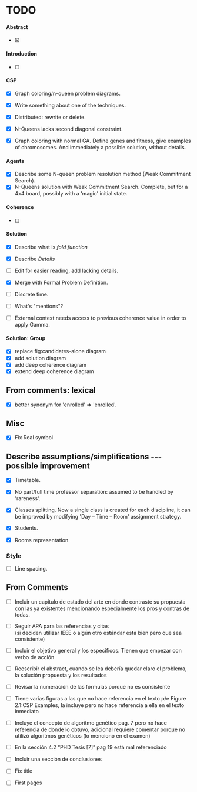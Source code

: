 TODO
====


#### Abstract

- [x]

#### Introduction

- [ ]


#### CSP

- [x] Graph coloring/n-queen problem diagrams.
- [x] Write something about one of the techniques.
- [x] Distributed: rewrite or delete.
- [x] N-Queens lacks second diagonal constraint.

- [x] Graph coloring with normal GA. Define genes and fitness, give examples of
      chromosomes. And immediately a possible solution, without details.

#### Agents

- [x] Describe some N-queen problem resolution method (Weak Commitment Search).
- [x] N-Queens solution with Weak Commitment Search. Complete, but for a
      4x4 board, possibly with a 'magic' initial state.

#### Coherence

- [ ]

#### Solution

- [x] Describe what is _fold function_
- [x] Describe _Details_
- [ ] Edit for easier reading, add lacking details.
- [x] Merge with Formal Problem Definition.

- [ ] Discrete time.
- [ ] What's "mentions"?
- [ ] External context needs access to previous coherence value in order to
      apply Gamma.


#### Solution: Group

- [x] replace fig:candidates-alone diagram
- [x] add solution diagram
- [x] add deep coherence diagram
- [x] extend deep coherence diagram

## From comments: lexical
- [x] better synonym for 'enrolled' => 'enrolled'.

## Misc

- [x] Fix Real symbol

## Describe assumptions/simplifications --- possible improvement
- [x] Timetable.
- [x] No part/full time professor separation: assumed to be handled by 'rareness'.
- [x] Classes splitting. Now a single class is created for each discipline,
      it can be improved by modifying 'Day – Time – Room' assignment strategy.
- [x] Students.
- [x] Rooms representation.


### Style

- [ ] Line spacing.


## From Comments

- [ ] Incluir un capítulo de estado del arte en donde contraste su propuesta con
      las ya existentes mencionando especialmente los pros y contras de todas.
- [ ] Seguir APA para las referencias y citas  
      (si deciden utilizar IEEE o algún otro estándar esta bien pero que sea consistente)
- [ ] Incluir el objetivo general y los específicos.  Tienen que empezar con verbo de acción
- [ ] Reescribir el abstract,  cuando se lea debería quedar claro el problema,
      la solución propuesta y los resultados
- [ ] Revisar la numeración de las fórmulas porque no es consistente
- [ ] Tiene varias figuras a las que no hace referencia en el texto
      p/e Figure 2.1:CSP Examples,  la incluye pero no hace referencia a ella
      en el texto inmediato
- [ ] Incluye el concepto de algoritmo genético pag. 7 pero no hace referencia
      de donde lo obtuvo,  adicional requiere comentar porque no utilizó
      algoritmos genéticos (lo mencionó en el examen)
- [ ] En la sección 4.2 “PHD Tesis [7]” pag 19 está mal referenciado
- [ ] Incluir una sección de conclusiones

- [ ] Fix title
- [ ] First pages
